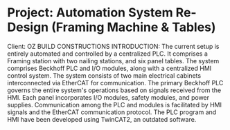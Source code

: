 # Project:		Automation System Re-Design (Framing Machine & Tables)
Client:		OZ BUILD CONSTRUCTIONS
INTRODUCTION:
The current setup is entirely automated and controlled by a centralized PLC. It comprises a Framing station with two nailing stations, and six panel tables. The system comprises Beckhoff PLC and I/O modules, along with a centralized HMI control system. 
The system consists of two main electrical cabinets interconnected via EtherCAT for communication. The primary Beckhoff PLC governs the entire system's operations based on signals received from the HMI. Each panel incorporates I/O modules, safety modules, and power supplies. Communication among the PLC and modules is facilitated by HMI signals and the EtherCAT communication protocol. The PLC program and HMI have been developed using TwinCAT2, an outdated software.

